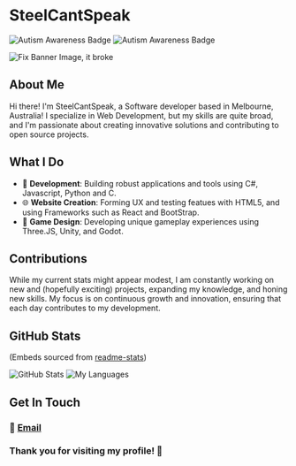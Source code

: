 # SteelCantSpeak
![Autism Awareness Badge](https://img.shields.io/static/v1?label=Autism&message=Supporter&color=blue&style=flat) ![Autism Awareness Badge](https://img.shields.io/badge/Social%20Skills-None-purple)

![Fix Banner Image, it broke](https://cdn.discordapp.com/attachments/544815989309833236/1269644418147946596/OverTown.png?ex=66b0d002&is=66af7e82&hm=1f4250241235dedb2e3959361e8b217ea4b852379b1d73689afa620d671f3548&)

## About Me

Hi there! I'm SteelCantSpeak, a Software developer based in Melbourne, Australia! I specialize in Web Development, but my skills are quite broad, and I'm passionate about creating innovative solutions and contributing to open source projects.

## What I Do

- 🔧 **Development**: Building robust applications and tools using C#, Javascript, Python and C.
- 🌐 **Website Creation**: Forming UX and testing featues with HTML5, and using Frameworks such as React and BootStrap.
- 👾 **Game Design**: Developing unique gameplay experiences using Three.JS, Unity, and Godot.


<!--## Highlights

Here are some of the key repositories you might find interesting:

- **[Project Name 1](link-to-project)**: A brief description of what this project does and why it's useful.
- **[Project Name 2](link-to-project)**: A brief description of what this project does and why it's useful.
- **[Project Name 3](link-to-project)**: A brief description of what this project does and why it's useful.
-->

## Contributions

While my current stats might appear modest, I am constantly working on new and (hopefully exciting) projects, expanding my knowledge, and honing new skills. My focus is on continuous growth and innovation, ensuring that each day contributes to my development.

## GitHub Stats
(Embeds sourced from [readme-stats](https://github.com/anuraghazra/github-readme-stats))

![GitHub Stats](https://github-clone-api-stats.vercel.app/api?username=SteelCantSpeak&show_icons=true&include_all_commits=true&count_private=true&hide_title=false&hide=prs&theme=react) ![My Languages](https://github-clone-api-stats.vercel.app/api/top-langs/?username=steelcantspeak&&include_all_commits=true&count_private=true&hide=ShaderLab,HLSL&theme=react&layout=pie)

<!--
## Character Defects
No Person is complete without some flaws. Mine include the Following:

**Language Comprehension:**
I struggle with understanding long conversation (Essentially my Mind drifts, but instead of daydream, I lose the ability to know what the other person is saying). I Compensate for it by often referring to Subtitles and Transcripts in Video, as well as taking notes/recording Face-to-Face Encounters! 

In addition, My own personal communication can take a hit, and I can say nonsensical words. To combat this, I prefer to use written text. I also have a software running on my Computer that allows me to quickly convert Text to speech for video calls. -->


## Get In Touch

### 📧 [Email](mailto:steelcantspeak@gmail.com)

### Thank you for visiting my profile! 🚀


